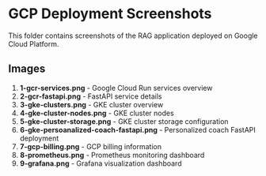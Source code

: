 # GCP Deployment Screenshots

This folder contains screenshots of the RAG application deployed on Google Cloud Platform.

## Images

1. **1-gcr-services.png** - Google Cloud Run services overview
2. **2-gcr-fastapi.png** - FastAPI service details
3. **3-gke-clusters.png** - GKE cluster overview
4. **4-gke-cluster-nodes.png** - GKE cluster nodes
5. **5-gke-cluster-storage.png** - GKE cluster storage configuration
6. **6-gke-persoanalized-coach-fastapi.png** - Personalized coach FastAPI deployment
7. **7-gcp-billing.png** - GCP billing information
8. **8-prometheus.png** - Prometheus monitoring dashboard
9. **9-grafana.png** - Grafana visualization dashboard

